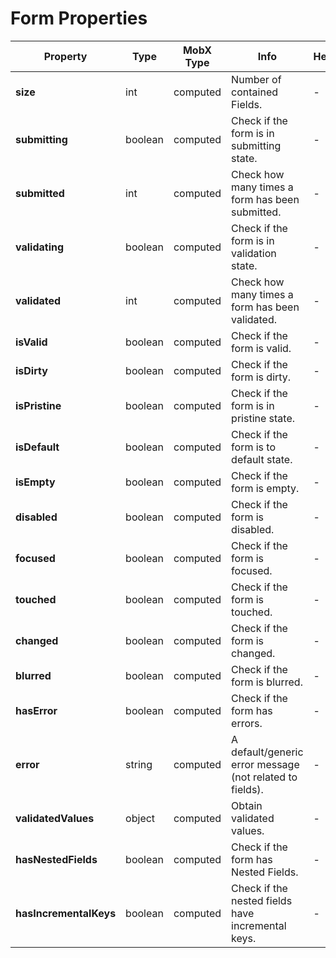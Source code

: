 # Form Properties

| Property | Type | MobX Type | Info | Help |
|---|---|---|---|---|
| **size** | int | computed | Number of contained Fields. | - |
| **submitting** | boolean | computed | Check if the form is in submitting state. | - |
| **submitted** | int | computed | Check how many times a form has been submitted. | - |
| **validating** | boolean | computed | Check if the form is in validation state. | - |
| **validated** | int | computed | Check how many times a form has been validated. | - |
| **isValid** | boolean | computed | Check if the form is valid. | - |
| **isDirty** | boolean | computed | Check if the form is dirty. | - |
| **isPristine** | boolean | computed | Check if the form is in pristine state. | - |
| **isDefault** | boolean | computed | Check if the form is to default state. | - |
| **isEmpty** | boolean | computed | Check if the form is empty. | - |
| **disabled** | boolean | computed | Check if the form is disabled. | - |
| **focused** | boolean | computed | Check if the form is focused. | - |
| **touched** | boolean | computed | Check if the form is touched. | - |
| **changed** | boolean | computed | Check if the form is changed. | - |
| **blurred** | boolean | computed | Check if the form is blurred. | - |
| **hasError** | boolean | computed | Check if the form has errors. | - |
| **error** | string | computed | A default/generic error message (not related to fields). | - |
| **validatedValues** | object | computed | Obtain validated values. | - |
| **hasNestedFields** | boolean | computed | Check if the form has Nested Fields. | - |
| **hasIncrementalKeys** | boolean | computed | Check if the nested fields have incremental keys. | - |
